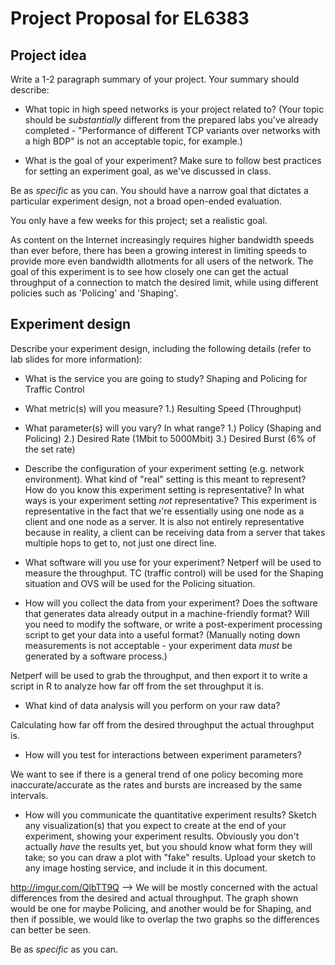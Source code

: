 Project Proposal for EL6383
===========================



## Project idea

Write a 1-2 paragraph summary of your project. Your summary should describe:

* What topic in high speed networks is your project related to? (Your topic should be *substantially* different from the prepared labs you've already completed - "Performance of different TCP variants over networks with a high BDP" is not an acceptable topic, for example.)

* What is the goal of your experiment? Make sure to follow best practices
for setting an experiment goal, as we've discussed in class.

Be as *specific* as you can. You should have a narrow goal that dictates
a particular experiment design, not a broad open-ended evaluation.

You only have a few weeks for this project; set a realistic goal.

As content on the Internet increasingly requires higher bandwidth speeds than ever before, there has been a growing interest in limiting speeds to provide more even bandwidth allotments for all users of the network. The goal of this experiment is to see how closely one can get the actual throughput of a connection to match the desired limit, while using different policies such as 'Policing' and 'Shaping'.

## Experiment design

Describe your experiment design, including the following details (refer to lab slides for more information):

* What is the service you are going to study?
Shaping and Policing for Traffic Control

* What metric(s) will you measure?
1.)	Resulting Speed (Throughput)

* What parameter(s) will you vary? In what range?
1.)	Policy (Shaping and Policing)
2.)	Desired Rate (1Mbit to 5000Mbit)
3.) 	Desired Burst (6% of the set rate)

* Describe the configuration of your experiment setting (e.g. network environment).
What kind of "real" setting is this meant to represent? How do you know this experiment setting is representative? In what ways is your experiment setting *not* representative?
This experiment is representative in the fact that we're essentially using one node as a client and one node as a server. It is also not entirely representative because in reality, a client can be receiving data from a server that takes multiple hops to get to, not just one direct line. 

* What software will you use for your experiment?
Netperf will be used to measure the throughput. TC (traffic control) will be used for the Shaping situation and OVS will be used for the Policing situation. 

* How will you collect the data from your experiment? Does the software that
generates data already output in a machine-friendly format? Will you need
to modify the software, or write a post-experiment processing script
to get your data into a useful format? (Manually noting down measurements
is not acceptable - your experiment data *must* be generated by a software
process.)

Netperf will be used to grab the throughput, and then export it to write a script in R to analyze how far off from the set throughput it is. 

* What kind of data analysis will you perform on your raw data?

Calculating how far off from the desired throughput the actual throughput is. 


* How will you test for interactions between experiment parameters?

We want to see if there is a general trend of one policy becoming more inaccurate/accurate as the rates and bursts are increased by the same intervals.

* How will you communicate the quantitative experiment results? Sketch any
visualization(s) that you expect to create at the end of your
experiment, showing your experiment results. Obviously you don't actually *have*
the results yet, but you should know what form they will take; so you can
draw a plot with "fake" results. Upload your sketch to any image hosting
service, and include it in this document.

http://imgur.com/QlbTT9Q --> We will be mostly concerned with the actual differences from the desired and actual throughput. The graph shown would be one for maybe Policing, and another would be for Shaping, and then if possible, we would like to overlap the two graphs so the differences can better be seen.

Be as *specific* as you can.

